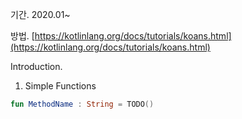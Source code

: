 기간.
2020.01~

방법.
[https://kotlinlang.org/docs/tutorials/koans.html](https://kotlinlang.org/docs/tutorials/koans.html)


Introduction.
1. Simple Functions
```Kotlin
fun MethodName : String = TODO()
```
<!--stackedit_data:
eyJoaXN0b3J5IjpbMTYyMzQyNjk2Nyw1ODU3NTU3NThdfQ==
-->